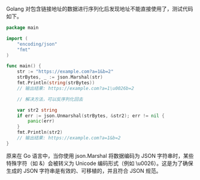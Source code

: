 Golang 对包含链接地址的数据进行序列化后发现地址不能直接使用了，测试代码如下。

```go
package main

import (
	"encoding/json"
	"fmt"
)

func main() {
	str := "https://example.com?a=1&b=2"
	strBytes, _ := json.Marshal(str)
	fmt.Println(string(strBytes))
	// 输出结果: https://example.com?a=1\u0026b=2

	// 解决方法，可以反序列化回去

	var str2 string
	if err := json.Unmarshal(strBytes, &str2); err != nil {
		panic(err)
	}
	fmt.Println(str2)
	// 输出结果: https://example.com?a=1&b=2
}
```

原来在 Go 语言中，当你使用 json.Marshal 将数据编码为 JSON 字符串时，某些特殊字符（如 &）会被转义为 Unicode 编码形式（例如 \u0026）。这是为了确保生成的 JSON 字符串是有效的、可移植的，并且符合 JSON 规范。